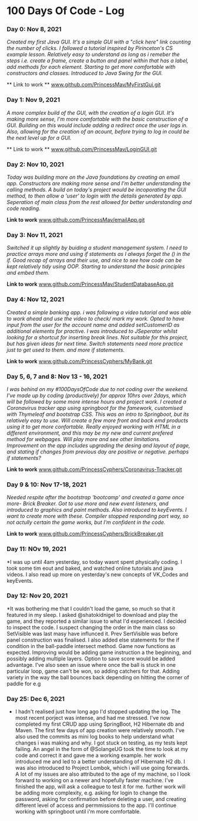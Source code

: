 # 100 Days Of Code - Log

### Day 0: Nov 8, 2021
*Created my first Java GUI. It's a simple GUI with a "click here" link counting the number of clicks. I followed a tutorial inspired by Pirinceton's CS example lesson. Relatively easy to understand as long as i remeber the steps i.e. create a frame, create a button and panel within that has a label, add methods for each element. Starting to get more comfortable with constructors and classes. Introduced to Java Swing for the GUI.*

** Link to work **
www.github.com/PrincessMav/MyFirstGui.git 



### Day 1: Nov 9, 2021
*A more complex build of the GUI, with the creation of a login GUI. It's making more sense, I'm more comfortable with the basic construction of a GUI. Building on this would include adding a redirect once the user logs in. Also, allowing for the creation of an acount, before trying to log in could be the next level up for a GUI.* 

** Link to work ** 
www.github.com/PrincessMav/LoginGUI.git 



### Day 2: Nov 10, 2021
*Today was building more on the Java foundations by creating an email app. Constructors are making more sense and I'm better understanding the calling methods. A build on today's project would be incoporating the GUI method, to then allow a 'user' to login with the details generated by app. Seperation of main class from the rest allowed for better understanding and code reading.*

**Link to work**
www.github.com/PrincessMav/emailApp.git



### Day 3: Nov 11, 2021
*Switched it up slightly by buiding a student management system. I need to practice arrays more and using if statements as I always forget the () in the if. Good recap of arrays and their use, and nice to see how code can be kept relatively tidy using OOP. Starting to understand the basic principles and embed them.*

**Link to work**
www.github.com/PrincessMav/StudentDatabaseApp.git 



### Day 4: Nov 12, 2021
*Created a simple banking app. i was following a video tutorial and was able to work ahead and use the video to check/ mark my work. Opted to have input from the user for the account name and added setCustomerID as additional elements for practive. I was introduced to JSeperator whilst looking for a shortcut for inserting break lines. Not suitable for this project, but has given ideas for next time. Switch statements need more practice just to get used to them. and more if statements.*

**Link to work**
www.github.com/PrincessCyphers/MyBank.git 



### Day 5, 6, 7 and 8: Nov 13 - 16, 2021
*I was behind on my #100DaysOfCode due to not coding over the weekend. I've made up by coding (productively) for approx 10hrs over 2days, which will be followed by some more intense hours and project work. I created a Coronavirus tracker app using springboot for the famework, customised with Thymeleaf and bootstrap CSS. This was an intro to Springboot, but its relatively easy to use. Will create a few more front and back emd products using it to get more confortable. Really enjoyed working with HTML in a different environment, and this may be my new and current prefered method for webpages. Will play more and see other limitations. Improvement on the app includes upgrading the desing and layout of page, and stating if changes from previous day are positive or negative. perhaps if statements?*

**Link to work**
www.github.com/PrincessCyphers/Coronavirus-Tracker.git



### Day 9 & 10: Nov 17-18, 2021
*Needed respite after the bootstrap 'bootcamp' and created a game once more- Brick Breaker. Got to use more and new event listeners, and introduced to graphics and paint methods. Also introduced to keyEvents. I want to create more with these. Compiler stopped responding part way, so not actully certain the game works, but I'm confident in the code.*

**Link to work**
www.github.com/PrincessCyphers/BrickBreaker.git


### Day 11: NOv 19, 2021
*I was up until 4am yesterday, so today wasnt spent physically coding. I took some tim eout and baked, and watched online tutorials and java videos. I also read up more on yesterday's new concepts of VK_Codes and keyEvents. 


### Day 12: Nov 20, 2021
*It was bothering me that I couldn't load the game, so much so that it featured in my sleep. I asked @shatokidnigel to download and play the game, and they reported a similar issue to what I'd experienced. I decided to inspect the code. I suspect changing the order in the main class so SetVisible was last masy have influnced it. Prev SertVisible was before panel construction was finalised. I also added else statements for the if condition in the ball-paddle intersect method. Game now functions as expected. Improving would be adding game instruction a the beginning, and possibly adding multiple layers. Option to save score would be added advantage. I've also seen an issue where once the ball is stuck in one particular loop, game can't be won, so adding catchers for that. Adding variety in the way the ball bounces back depending on hitting the corner of paddle for e.g


### Day 25: Dec 6, 2021
* I hadn't realised just how long ago I'd stopped updating the log. The most recent porject was intense, and had me stressed. I've now completed my first CRUD app using SpringBoot, H2 Hibernate db and Maven. The first few days of app creation were relatively smooth. I've also used the commits as mini log books to help understand what changes i was making and why. I got stuck on testing, as my tests kept failing. An angel in the form of @SolangeUG took the time to look at my code and correct it and gave me a working example. her work introduced me and led to a better understanding of Hibernate H2 db. I was also introduced to Project Lombok, which i will use going forwards. A lot of my issues are also attributed to the age of my machine, so I look forward to working on a newer and hopefully faster machine. I've finished the app, will ask a colleague to test it for me. further work will be adding more complexity, e.g. asking for login to change the password, asking for confirmation before deleting a user, and creating different level of access and permmissions to the app. I'll continue working with springboot until i'm more comfortable. 





